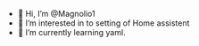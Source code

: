 - 👋 Hi, I’m @Magnolio1
- 👀 I’m interested in to setting of Home assistent
- 🌱 I’m currently learning yaml.

<!---
Magnolio1/Magnolio1 is a ✨ special ✨ repository because its `README.md` (this file) appears on your GitHub profile.
You can click the Preview link to take a look at your changes.
--->
